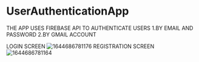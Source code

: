 # UserAuthenticationApp
THE APP USES FIREBASE API TO AUTHENTICATE USERS
    1.BY EMAIL AND PASSWORD
    2.BY GMAIL ACCOUNT
    
LOGIN SCREEN
![1644686781176](https://user-images.githubusercontent.com/78527441/153721577-e00fa20e-88f8-43a5-b9be-9c614267534c.jpg)
REGISTRATION SCREEN
![1644686781164](https://user-images.githubusercontent.com/78527441/153721619-478c7780-12c0-4ee8-94a3-e11b4a3f2871.jpg)
